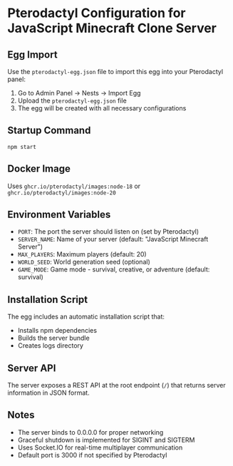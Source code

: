 # Pterodactyl Configuration for JavaScript Minecraft Clone Server

## Egg Import

Use the `pterodactyl-egg.json` file to import this egg into your Pterodactyl panel:

1. Go to Admin Panel → Nests → Import Egg
2. Upload the `pterodactyl-egg.json` file
3. The egg will be created with all necessary configurations

## Startup Command
```
npm start
```

## Docker Image
Uses `ghcr.io/pterodactyl/images:node-18` or `ghcr.io/pterodactyl/images:node-20`

## Environment Variables
- `PORT`: The port the server should listen on (set by Pterodactyl)
- `SERVER_NAME`: Name of your server (default: "JavaScript Minecraft Server")
- `MAX_PLAYERS`: Maximum players (default: 20)
- `WORLD_SEED`: World generation seed (optional)
- `GAME_MODE`: Game mode - survival, creative, or adventure (default: survival)

## Installation Script
The egg includes an automatic installation script that:
- Installs npm dependencies
- Builds the server bundle
- Creates logs directory

## Server API
The server exposes a REST API at the root endpoint (`/`) that returns server information in JSON format.

## Notes
- The server binds to 0.0.0.0 for proper networking
- Graceful shutdown is implemented for SIGINT and SIGTERM
- Uses Socket.IO for real-time multiplayer communication
- Default port is 3000 if not specified by Pterodactyl
